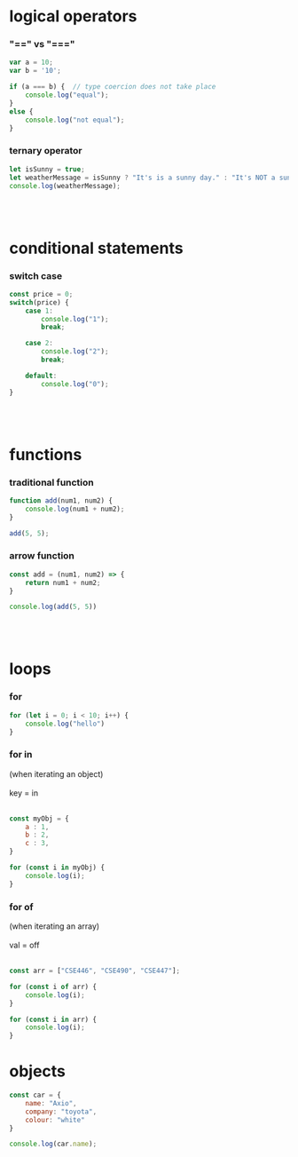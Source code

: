 # logical operators
### "==" vs "==="
```js
var a = 10;
var b = '10';

if (a === b) {  // type coercion does not take place
    console.log("equal");
}
else {
    console.log("not equal");
}
```

### ternary operator
```js
let isSunny = true;
let weatherMessage = isSunny ? "It's is a sunny day." : "It's NOT a sunny day.";
console.log(weatherMessage);
```
<br></br>

# conditional statements
### switch case
```js
const price = 0;
switch(price) {
    case 1:
        console.log("1");
        break;

    case 2:
        console.log("2");
        break;

    default:
        console.log("0");
}
```
<br></br>

# functions
### traditional function
```js
function add(num1, num2) {
    console.log(num1 + num2);
}

add(5, 5);
```

### arrow function
```js
const add = (num1, num2) => {
    return num1 + num2;
}

console.log(add(5, 5))

```
<br></br>

# loops
### for
```js
for (let i = 0; i < 10; i++) {
    console.log("hello")
}
```

### for in 
(when iterating an object) <br> </br>
key = in <br></br>
```js
const myObj = {
    a : 1,
    b : 2,
    c : 3,
}

for (const i in myObj) {
    console.log(i);
}
```

### for of 
(when iterating an array) <br></br>
val = off <br></br>
```js
const arr = ["CSE446", "CSE490", "CSE447"];

for (const i of arr) {
    console.log(i);
}

for (const i in arr) {
    console.log(i);
}
```

# objects
```js
const car = {
    name: "Axio", 
    company: "toyota",
    colour: "white"
}

console.log(car.name);
```
